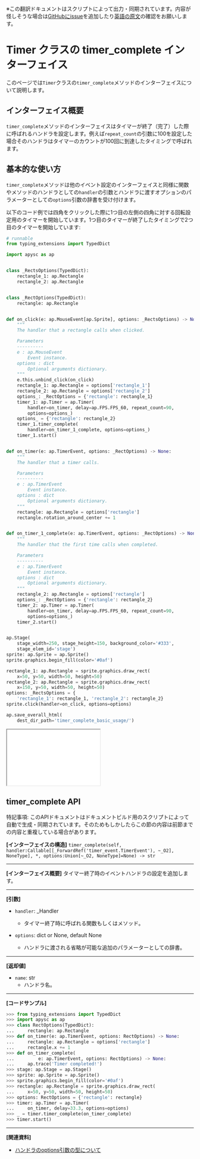 <span class="inconspicuous-txt">※この翻訳ドキュメントはスクリプトによって出力・同期されています。内容が怪しそうな場合は<a href="https://github.com/simon-ritchie/apysc/issues" target="_blank">GitHubにissue</a>を追加したり[英語の原文](../en/timer_complete.html)の確認をお願いします。</span>

# Timer クラスの timer_complete インターフェイス

このページでは`Timer`クラスの`timer_complete`メソッドのインターフェイスについて説明します。

## インターフェイス概要

`timer_complete`メソッドのインターフェイスはタイマーが終了（完了）した際に呼ばれるハンドラを設定します。例えば`repeat_count`の引数に100を設定した場合そのハンドラはタイマーのカウントが100回に到達したタイミングで呼ばれます。

## 基本的な使い方

`timer_complete`メソッドは他のイベント設定のインターフェイスと同様に関数やメソッドのハンドラとしての`handler`の引数とハンドラに渡すオプションのパラメーターとしての`options`引数の辞書を受け付けます。

以下のコード例では四角をクリックした際に1つ目の左側の四角に対する回転設定用のタイマーを開始しています。1つ目のタイマーが終了したタイミングで2つ目のタイマーを開始しています:

```py
# runnable
from typing_extensions import TypedDict

import apysc as ap


class _RectsOptions(TypedDict):
    rectangle_1: ap.Rectangle
    rectangle_2: ap.Rectangle


class _RectOptions(TypedDict):
    rectangle: ap.Rectangle


def on_click(e: ap.MouseEvent[ap.Sprite], options: _RectsOptions) -> None:
    """
    The handler that a rectangle calls when clicked.

    Parameters
    ----------
    e : ap.MouseEvent
        Event instance.
    options : dict
        Optional arguments dictionary.
    """
    e.this.unbind_click(on_click)
    rectangle_1: ap.Rectangle = options['rectangle_1']
    rectangle_2: ap.Rectangle = options['rectangle_2']
    options_: _RectOptions = {'rectangle': rectangle_1}
    timer_1: ap.Timer = ap.Timer(
        handler=on_timer, delay=ap.FPS.FPS_60, repeat_count=90,
        options=options_)
    options_ = {'rectangle': rectangle_2}
    timer_1.timer_complete(
        handler=on_timer_1_complete, options=options_)
    timer_1.start()


def on_timer(e: ap.TimerEvent, options: _RectOptions) -> None:
    """
    The handler that a timer calls.

    Parameters
    ----------
    e : ap.TimerEvent
        Event instance.
    options : dict
        Optional arguments dictionary.
    """
    rectangle: ap.Rectangle = options['rectangle']
    rectangle.rotation_around_center += 1


def on_timer_1_complete(e: ap.TimerEvent, options: _RectOptions) -> None:
    """
    The handler that the first time calls when completed.

    Parameters
    ----------
    e : ap.TimerEvent
        Event instance.
    options : dict
        Optional arguments dictionary.
    """
    rectangle_2: ap.Rectangle = options['rectangle']
    options_: _RectOptions = {'rectangle': rectangle_2}
    timer_2: ap.Timer = ap.Timer(
        handler=on_timer, delay=ap.FPS.FPS_60, repeat_count=90,
        options=options_)
    timer_2.start()


ap.Stage(
    stage_width=250, stage_height=150, background_color='#333',
    stage_elem_id='stage')
sprite: ap.Sprite = ap.Sprite()
sprite.graphics.begin_fill(color='#0af')

rectangle_1: ap.Rectangle = sprite.graphics.draw_rect(
    x=50, y=50, width=50, height=50)
rectangle_2: ap.Rectangle = sprite.graphics.draw_rect(
    x=150, y=50, width=50, height=50)
options: _RectsOptions = {
    'rectangle_1': rectangle_1, 'rectangle_2': rectangle_2}
sprite.click(handler=on_click, options=options)

ap.save_overall_html(
    dest_dir_path='timer_complete_basic_usage/')
```

<iframe src="static/timer_complete_basic_usage/index.html" width="250" height="150"></iframe>

## timer_complete API

<span class="inconspicuous-txt">特記事項: このAPIドキュメントはドキュメントビルド用のスクリプトによって自動で生成・同期されています。そのためもしかしたらこの節の内容は前節までの内容と重複している場合があります。</span>

**[インターフェイスの構造]** `timer_complete(self, handler:Callable[[_ForwardRef('timer_event.TimerEvent'), ~_O2], NoneType], *, options:Union[~_O2, NoneType]=None) -> str`<hr>

**[インターフェイス概要]** タイマー終了時のイベントハンドラの設定を追加します。<hr>

**[引数]**

- `handler`: _Handler
  - タイマー終了時に呼ばれる関数もしくはメソッド。

- `options`: dict or None, default None
  - ハンドラに渡される省略が可能な追加のパラメーターとしての辞書。

<hr>

**[返却値]**

- `name`: str
  - ハンドラ名。

<hr>

**[コードサンプル]**

```py
>>> from typing_extensions import TypedDict
>>> import apysc as ap
>>> class RectOptions(TypedDict):
...     rectangle: ap.Rectangle
>>> def on_timer(e: ap.TimerEvent, options: RectOptions) -> None:
...     rectangle: ap.Rectangle = options['rectangle']
...     rectangle.x += 1
>>> def on_timer_complete(
...         e: ap.TimerEvent, options: RectOptions) -> None:
...     ap.trace('Timer completed!')
>>> stage: ap.Stage = ap.Stage()
>>> sprite: ap.Sprite = ap.Sprite()
>>> sprite.graphics.begin_fill(color='#0af')
>>> rectangle: ap.Rectangle = sprite.graphics.draw_rect(
...     x=50, y=50, width=50, height=50)
>>> options: RectOptions = {'rectangle': rectangle}
>>> timer: ap.Timer = ap.Timer(
...     on_timer, delay=33.3, options=options)
>>> _ = timer.timer_complete(on_timer_complete)
>>> timer.start()
```

<hr>

**[関連資料]**

- [ハンドラのoptions引数の型について](https://simon-ritchie.github.io/apysc/jp_about_handler_options_type.html)